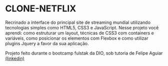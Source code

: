 # CLONE-NETFLIX
Recrinado a interface do principal site de streaming mundial utilizando tecnologias simples como HTML5, CSS3 e JavaScript. Nesse projeto você aprendi: como estruturar um layout, técnicas de CSS3 com containers e variáveis, como posicionar os elementos com Flexbox e como utilizar plugins Jquery a favor da sua aplicação.

Projeto feito durante o bootcamp fulstak da DIO, sob tutoria de Felipe Aguiar [(linkedin)](https://www.linkedin.com/in/felipe-aguiar-047/)
